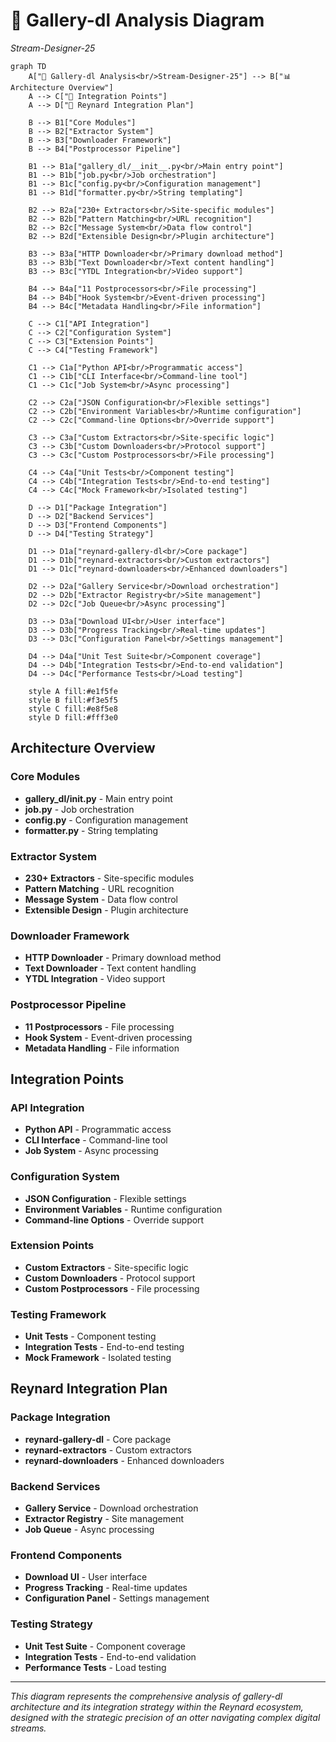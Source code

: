 # 🦦 Gallery-dl Analysis Diagram

_Stream-Designer-25_

```mermaid
graph TD
    A["🦦 Gallery-dl Analysis<br/>Stream-Designer-25"] --> B["📊 Architecture Overview"]
    A --> C["🔧 Integration Points"]
    A --> D["🎯 Reynard Integration Plan"]

    B --> B1["Core Modules"]
    B --> B2["Extractor System"]
    B --> B3["Downloader Framework"]
    B --> B4["Postprocessor Pipeline"]

    B1 --> B1a["gallery_dl/__init__.py<br/>Main entry point"]
    B1 --> B1b["job.py<br/>Job orchestration"]
    B1 --> B1c["config.py<br/>Configuration management"]
    B1 --> B1d["formatter.py<br/>String templating"]

    B2 --> B2a["230+ Extractors<br/>Site-specific modules"]
    B2 --> B2b["Pattern Matching<br/>URL recognition"]
    B2 --> B2c["Message System<br/>Data flow control"]
    B2 --> B2d["Extensible Design<br/>Plugin architecture"]

    B3 --> B3a["HTTP Downloader<br/>Primary download method"]
    B3 --> B3b["Text Downloader<br/>Text content handling"]
    B3 --> B3c["YTDL Integration<br/>Video support"]

    B4 --> B4a["11 Postprocessors<br/>File processing"]
    B4 --> B4b["Hook System<br/>Event-driven processing"]
    B4 --> B4c["Metadata Handling<br/>File information"]

    C --> C1["API Integration"]
    C --> C2["Configuration System"]
    C --> C3["Extension Points"]
    C --> C4["Testing Framework"]

    C1 --> C1a["Python API<br/>Programmatic access"]
    C1 --> C1b["CLI Interface<br/>Command-line tool"]
    C1 --> C1c["Job System<br/>Async processing"]

    C2 --> C2a["JSON Configuration<br/>Flexible settings"]
    C2 --> C2b["Environment Variables<br/>Runtime configuration"]
    C2 --> C2c["Command-line Options<br/>Override support"]

    C3 --> C3a["Custom Extractors<br/>Site-specific logic"]
    C3 --> C3b["Custom Downloaders<br/>Protocol support"]
    C3 --> C3c["Custom Postprocessors<br/>File processing"]

    C4 --> C4a["Unit Tests<br/>Component testing"]
    C4 --> C4b["Integration Tests<br/>End-to-end testing"]
    C4 --> C4c["Mock Framework<br/>Isolated testing"]

    D --> D1["Package Integration"]
    D --> D2["Backend Services"]
    D --> D3["Frontend Components"]
    D --> D4["Testing Strategy"]

    D1 --> D1a["reynard-gallery-dl<br/>Core package"]
    D1 --> D1b["reynard-extractors<br/>Custom extractors"]
    D1 --> D1c["reynard-downloaders<br/>Enhanced downloaders"]

    D2 --> D2a["Gallery Service<br/>Download orchestration"]
    D2 --> D2b["Extractor Registry<br/>Site management"]
    D2 --> D2c["Job Queue<br/>Async processing"]

    D3 --> D3a["Download UI<br/>User interface"]
    D3 --> D3b["Progress Tracking<br/>Real-time updates"]
    D3 --> D3c["Configuration Panel<br/>Settings management"]

    D4 --> D4a["Unit Test Suite<br/>Component coverage"]
    D4 --> D4b["Integration Tests<br/>End-to-end validation"]
    D4 --> D4c["Performance Tests<br/>Load testing"]

    style A fill:#e1f5fe
    style B fill:#f3e5f5
    style C fill:#e8f5e8
    style D fill:#fff3e0
```

## Architecture Overview

### Core Modules

- **gallery_dl/**init**.py** - Main entry point
- **job.py** - Job orchestration
- **config.py** - Configuration management
- **formatter.py** - String templating

### Extractor System

- **230+ Extractors** - Site-specific modules
- **Pattern Matching** - URL recognition
- **Message System** - Data flow control
- **Extensible Design** - Plugin architecture

### Downloader Framework

- **HTTP Downloader** - Primary download method
- **Text Downloader** - Text content handling
- **YTDL Integration** - Video support

### Postprocessor Pipeline

- **11 Postprocessors** - File processing
- **Hook System** - Event-driven processing
- **Metadata Handling** - File information

## Integration Points

### API Integration

- **Python API** - Programmatic access
- **CLI Interface** - Command-line tool
- **Job System** - Async processing

### Configuration System

- **JSON Configuration** - Flexible settings
- **Environment Variables** - Runtime configuration
- **Command-line Options** - Override support

### Extension Points

- **Custom Extractors** - Site-specific logic
- **Custom Downloaders** - Protocol support
- **Custom Postprocessors** - File processing

### Testing Framework

- **Unit Tests** - Component testing
- **Integration Tests** - End-to-end testing
- **Mock Framework** - Isolated testing

## Reynard Integration Plan

### Package Integration

- **reynard-gallery-dl** - Core package
- **reynard-extractors** - Custom extractors
- **reynard-downloaders** - Enhanced downloaders

### Backend Services

- **Gallery Service** - Download orchestration
- **Extractor Registry** - Site management
- **Job Queue** - Async processing

### Frontend Components

- **Download UI** - User interface
- **Progress Tracking** - Real-time updates
- **Configuration Panel** - Settings management

### Testing Strategy

- **Unit Test Suite** - Component coverage
- **Integration Tests** - End-to-end validation
- **Performance Tests** - Load testing

---

_This diagram represents the comprehensive analysis of gallery-dl architecture and its integration strategy within the Reynard ecosystem, designed with the strategic precision of an otter navigating complex digital streams._
